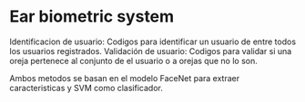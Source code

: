 # Ear biometric system
Identificacion de usuario: Codigos para identificar un usuario de entre todos los usuarios registrados.
Validación de usuario: Codigos para validar si una oreja pertenece al conjunto de el usuario o a orejas que no lo son.

Ambos metodos se basan en el modelo FaceNet para extraer caracteristicas y SVM como clasificador.
